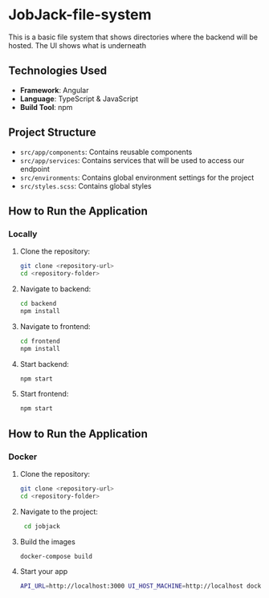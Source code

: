 # JobJack-file-system

This is a basic file system that shows directories where the backend will be hosted. The UI shows what is underneath

## Technologies Used

- **Framework**: Angular
- **Language**: TypeScript & JavaScript
- **Build Tool**: npm

## Project Structure

- `src/app/components`: Contains reusable components
- `src/app/services`: Contains services that will be used to access our endpoint
- `src/environments`: Contains global environment settings for the project
- `src/styles.scss`: Contains global styles

## How to Run the Application 
### Locally

1. Clone the repository:
   ```bash
   git clone <repository-url>
   cd <repository-folder>
   
2. Navigate to backend:
   ```bash
   cd backend
   npm install
   
3. Navigate to frontend:
   ```bash
   cd frontend
   npm install
   
4. Start backend:
   ```bash
   npm start

5. Start frontend:
   ```bash
   npm start

## How to Run the Application
### Docker

1. Clone the repository:
   ```bash
   git clone <repository-url>
   cd <repository-folder>

2. Navigate to the project:
   ```bash
    cd jobjack
   
3. Build the images
    ```bash
    docker-compose build

4. Start your app
    ```bash
    API_URL=http://localhost:3000 UI_HOST_MACHINE=http://localhost docker-compose up -d